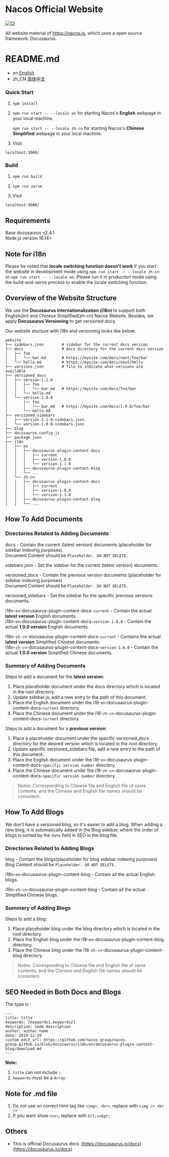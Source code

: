 # Nacos Official Website

[![CI](https://github.com/nacos-group/nacos-group.github.io/actions/workflows/CI.yml/badge.svg)](https://github.com/nacos-group/nacos-group.github.io/actions/workflows/CI.yml)

All website material of https://nacos.io, which uses a open source framework: Docusaurus.

# README.md
- en [English](README.md)
- zh_CN [简体中文](readme/README.zh_CN.md)

### Quick Start

1. `npm install`

2. `npm run start -- --locale en` for starting Nacos's **English** webpage in your local machine.

    `npm run start -- --locale zh-cn` for starting Nacos's **Chinese Simplified** webpage in your local machine.

3. Visit
```
localhost:3000/
```

### Build

1. `npm run build`

2. `npm run serve`

3. Visit
```
localhost:3000/
```

## Requirements
Base docusaurus v2.4.1  
Node.js version 16.14+

## Note for i18n
Please be noted that **locale switching function doesn't work** if you start the website in development mode using `npm run start -- --locale zh-cn` or `npm run start -- --locale en`. Please run it in production mode using the build-and-serve process to enable the locale switching function.

## Overview of the Website Structure
We use the **Docusaurus internationalization (i18n)** to support both English(en) and Chinese Simplified(zh-cn) Nacos Website. Besides, we apply **Docusaurus Versioning** to get versioned docs.

Our website stucture with i18n and versioning looks like below:
```
website  
├── sidebars.json        # sidebar for the current docs version
├── docs                 # docs directory for the current docs version
│   ├── foo  
│   │   └── bar.md       # https://mysite.com/docs/next/foo/bar  
│   └── hello.md         # https://mysite.com/docs/next/hello  
├── versions.json        # file to indicate what versions are available
├── versioned_docs  
│   ├── version-1.1.0  
│   │   ├── foo  
│   │   │   └── bar.md   # https://mysite.com/docs/foo/bar  
│   │   └── hello.md  
│   └── version-1.0.0  
│       ├── foo  
│       │   └── bar.md   # https://mysite.com/docs/1.0.0/foo/bar  
│       └── hello.md  
├── versioned_sidebars  
│   ├── version-1.1.0-sidebars.json  
│   └── version-1.0.0-sidebars.json  
├── blog 
├── docusaurus.config.js  
├── package.json  
├── i18n
│   ├── en
│   │   ├── docusaurus-plugin-content-docs
│   │   │   ├── current
│   │   │   ├── version-1.0.0
│   │   │   └── version-1.1.0
│   │   ├── docusaurus-plugin-content-blog
│   │   └── ...
│   └── zh-cn
│   │   ├── docusaurus-plugin-content-docs
│   │   │   ├── current
│   │   │   ├── version-1.0.0
│   │   │   └── version-1.1.0
│   │   ├── docusaurus-plugin-content-blog
│   │   └── ...
```

## How To Add Documents

### Directories Related to Adding Documents
docs - Contain the current (latest version) documents (placeholder for sidebar indexing purposes)  
    Document Content should be `Placeholder. DO NOT DELETE.`

sidebars.json - Set the sidebar for the current (latest version) documents.

versioned_docs - Contain the previous version documents (placeholder for sidebar indexing purposes)  
    Document Content should be `Placeholder. DO NOT DELETE.`

versioned_sidebars - Set the sidebar for the specific previous versions documents.

i18n-`en`-docusaurus-plugin-content-docs-`current` - Contain the actual **latest version** English documents.  
i18n-`en`-docusaurus-plugin-content-docs-`version-1.0.0` - Contain the actual **1.0.0 version** English documents.

i18n-`zh-cn`-docusaurus-plugin-content-docs-`current` - Contains the actual **latest version** Simplified Chinese documents.  
i18n-`zh-cn`-docusaurus-plugin-content-docs-`version-1.0.0` - Contain the actual **1.0.0 version** Simplified Chinese documents.

### Summary of Adding Documents
Steps to add a document for the **latest version**:

1. Place placeholder document under the docs directory which is located in the root directory.
2. Update sidebar.js, add a new entry to the path of this document.
3. Place the English document under the i18-`en`-docusaurus-plugin-content-docs-`current` directory.
4. Place the Chinese document under the i18-`zh-cn`-docusaurus-plugin-content-docs-`current` directory.

Steps to add a document for a **previous version**:

1. Place a placeholder document under the specific versioned_docs directory for the desired version which is located in the root directory.
2. Update specific versioned_sidebars file, add a new entry to the path of this document.
3. Place the English document under the i18-`en`-docusaurus-plugin-content-docs-`specific version number` directory.
4. Place the Chinese document under the i18-`zh-cn`-docusaurus-plugin-content-docs-`specific version number` directory.

>  Notes: Corresponding to Chinese file and English file of same contents, and the Chinese and English file names should be consistent.


## How To Add Blogs
We don't have a versioned blog, so it's easier to add a blog. When adding a new blog, it is automatically added in the Blog sidebar, where the order of blogs is sorted by the `date` field in SEO in the blog file.

### Directories Related to Adding Blogs
blog - Contain the blogs(placeholder for blog sidebar indexing purposes)  
    Blog Content should be `Placeholder. DO NOT DELETE.`

i18n-`en`-docusaurus-plugin-content-blog - Contain all the actual English blogs.  

i18n-`zh-cn`-docusaurus-plugin-content-blog - Contain all the actual Simplified Chinese blogs.  

### Summary of Adding Blogs
Steps to add a blog:

1. Place placeholder blog under the blog directory which is located in the root directory.
2. Place the English blog under the i18-`en`-docusaurus-plugin-content-blog directory.
3. Place the Chinese blog under the i18-`zh-cn`-docusaurus-plugin-content-blog directory.

>  Notes: Corresponding to Chinese file and English file of same contents, and the Chinese and English file names should be consistent.

## SEO Needed in Both Docs and Blogs

The type is :
```
---
title: title
keywords: [keywords1,keywords2]
description: some description
author: author name
date: 2018-12-29
custom_edit_url: https://github.com/nacos-group/nacos-group.github.io/blob/docusaurus/i18n/en/docusaurus-plugin-content-blog/download.md
---
```
**Note:**
1. `title` can not include `:` 
2. `keywords` must be a `Array`
<!-- 3. `custom_edit_url` is a link to the doc in this repo, required. -->

## Note for .md file
1. Do not use un correct html tag like `<img>、<br>`, replace with `<img /> <br />`
2. If you want show `<xx>`, replace with `&lt;xx&gt;`

## Others

+ This is official Docusaurus docs :[https://docusaurus.io/docs](https://docusaurus.io/docs)
